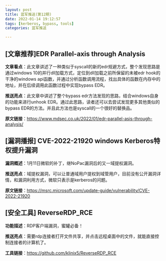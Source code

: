 ```yaml
---
layout: post
title: 蓝军推送(第12期)
date: 2022-01-14 19:12:57
tags: [kerberos, bypass, tools]
categories: 蓝军推送

---
```


## [文章推荐]EDR Parallel-axis through Analysis

**文章看点**：此文章讲述了一种类似于syscall的新的edr规避方式，整个发现思路是通过windows 10的并行dll加载方式，定位到dll加载之前所保留的未被edr hook的干净的windows api函数，并通过分析函数调用流程，找出具体的函数在内存中的地址，并在后续调用此函数过程中实现bypass EDR。

**推送亮点**：此文章中讲述了整个bypass edr方法发现的思路，结合windows自身的功能来进行unhook EDR。通过此思路，读者还可以去尝试发现更多其他类似的bypass EDR的方法。并且此方法也是syscall的一个很好的替换品。

**原文链接**：https://www.mdsec.co.uk/2022/01/edr-parallel-asis-through-analysis/

## [漏洞播报] CVE-2022-21920 windows Kerberos特权提升漏洞

**漏洞概述**：1月11日微软的补丁，继NoPac漏洞后的又一域提权漏洞。

**推送亮点**：域提权漏洞，可以让普通域用户提权到域管用户，目前没有公开漏洞详情，和漏洞利用方式，微软只表示是kerberos的问题。

**原文链接**：https://msrc.microsoft.com/update-guide/vulnerability/CVE-2022-21920

## [安全工具] ReverseRDP_RCE

**功能描述**：RDP客户端漏洞，蜜罐必备！

**推送亮点**：需要rdp连接者打开文件共享，并点击远程桌面中的文件，就能直接控制连接者的计算机了。

**工具链接**：https://github.com/klinix5/ReverseRDP_RCE

